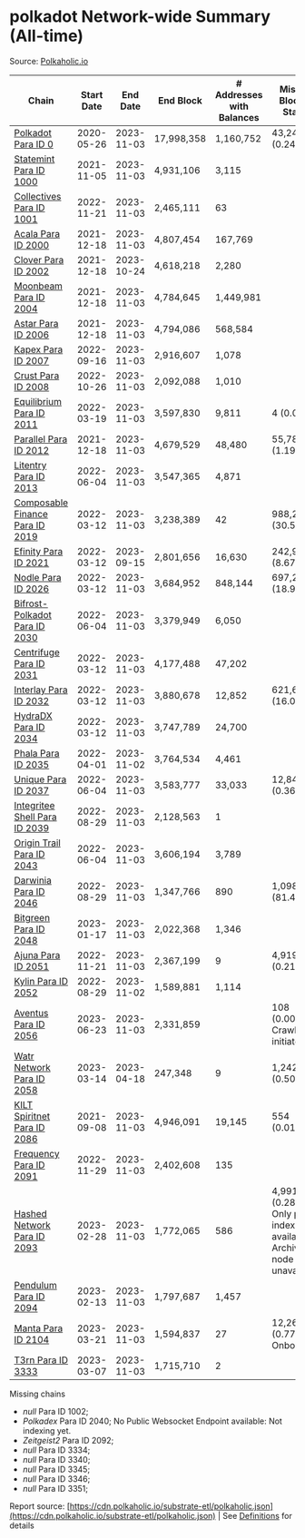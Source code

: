# polkadot Network-wide Summary (All-time)

Source: [Polkaholic.io](https://polkaholic.io)


| Chain            | Start Date | End Date | End Block | # Addresses with Balances | Missing Blocks / Status |
| ---------------- | ---------- | ---------| --------- | ------------------------- | ----------------------- |
| [Polkadot Para ID 0](/polkadot/0-polkadot) | 2020-05-26 | 2023-11-03 | 17,998,358 |  1,160,752 | 43,243 (0.24%)  |
| [Statemint Para ID 1000](/polkadot/1000-statemint) | 2021-11-05 | 2023-11-03 | 4,931,106 |  3,115 |    |
| [Collectives Para ID 1001](/polkadot/1001-collectives) | 2022-11-21 | 2023-11-03 | 2,465,111 |  63 |    |
| [Acala Para ID 2000](/polkadot/2000-acala) | 2021-12-18 | 2023-11-03 | 4,807,454 |  167,769 |    |
| [Clover Para ID 2002](/polkadot/2002-clover) | 2021-12-18 | 2023-10-24 | 4,618,218 |  2,280 |    |
| [Moonbeam Para ID 2004](/polkadot/2004-moonbeam) | 2021-12-18 | 2023-11-03 | 4,784,645 |  1,449,981 |    |
| [Astar Para ID 2006](/polkadot/2006-astar) | 2021-12-18 | 2023-11-03 | 4,794,086 |  568,584 |    |
| [Kapex Para ID 2007](/polkadot/2007-kapex) | 2022-09-16 | 2023-11-03 | 2,916,607 |  1,078 |    |
| [Crust Para ID 2008](/polkadot/2008-crust) | 2022-10-26 | 2023-11-03 | 2,092,088 |  1,010 |    |
| [Equilibrium Para ID 2011](/polkadot/2011-equilibrium) | 2022-03-19 | 2023-11-03 | 3,597,830 |  9,811 | 4 (0.00%)  |
| [Parallel Para ID 2012](/polkadot/2012-parallel) | 2021-12-18 | 2023-11-03 | 4,679,529 |  48,480 | 55,786 (1.19%)  |
| [Litentry Para ID 2013](/polkadot/2013-litentry) | 2022-06-04 | 2023-11-03 | 3,547,365 |  4,871 |    |
| [Composable Finance Para ID 2019](/polkadot/2019-composable) | 2022-03-12 | 2023-11-03 | 3,238,389 |  42 | 988,228 (30.52%)  |
| [Efinity Para ID 2021](/polkadot/2021-efinity) | 2022-03-12 | 2023-09-15 | 2,801,656 |  16,630 | 242,949 (8.67%)  |
| [Nodle Para ID 2026](/polkadot/2026-nodle) | 2022-03-12 | 2023-11-03 | 3,684,952 |  848,144 | 697,249 (18.92%)  |
| [Bifrost-Polkadot Para ID 2030](/polkadot/2030-bifrost-dot) | 2022-06-04 | 2023-11-03 | 3,379,949 |  6,050 |    |
| [Centrifuge Para ID 2031](/polkadot/2031-centrifuge) | 2022-03-12 | 2023-11-03 | 4,177,488 |  47,202 |    |
| [Interlay Para ID 2032](/polkadot/2032-interlay) | 2022-03-12 | 2023-11-03 | 3,880,678 |  12,852 | 621,626 (16.02%)  |
| [HydraDX Para ID 2034](/polkadot/2034-hydradx) | 2022-03-12 | 2023-11-03 | 3,747,789 |  24,700 |    |
| [Phala Para ID 2035](/polkadot/2035-phala) | 2022-04-01 | 2023-11-02 | 3,764,534 |  4,461 |    |
| [Unique Para ID 2037](/polkadot/2037-unique) | 2022-06-04 | 2023-11-03 | 3,583,777 |  33,033 | 12,840 (0.36%)  |
| [Integritee Shell Para ID 2039](/polkadot/2039-integritee-shell) | 2022-08-29 | 2023-11-03 | 2,128,563 |  1 |    |
| [Origin Trail Para ID 2043](/polkadot/2043-origintrail) | 2022-06-04 | 2023-11-03 | 3,606,194 |  3,789 |    |
| [Darwinia Para ID 2046](/polkadot/2046-darwinia) | 2022-08-29 | 2023-11-03 | 1,347,766 |  890 | 1,098,047 (81.47%)  |
| [Bitgreen Para ID 2048](/polkadot/2048-bitgreen) | 2023-01-17 | 2023-11-03 | 2,022,368 |  1,346 |    |
| [Ajuna Para ID 2051](/polkadot/2051-ajuna) | 2022-11-21 | 2023-11-03 | 2,367,199 |  9 | 4,919 (0.21%)  |
| [Kylin Para ID 2052](/polkadot/2052-kylin) | 2022-08-29 | 2023-11-02 | 1,589,881 |  1,114 |    |
| [Aventus Para ID 2056](/polkadot/2056-aventus) | 2023-06-23 | 2023-11-03 | 2,331,859 |   | 108 (0.00%) Crawling initiated |
| [Watr Network Para ID 2058](/polkadot/2058-watr) | 2023-03-14 | 2023-04-18 | 247,348 |  9 | 1,242 (0.50%)  |
| [KILT Spiritnet Para ID 2086](/polkadot/2086-kilt) | 2021-09-08 | 2023-11-03 | 4,946,091 |  19,145 | 554 (0.01%)  |
| [Frequency Para ID 2091](/polkadot/2091-frequency) | 2022-11-29 | 2023-11-03 | 2,402,608 |  135 |    |
| [Hashed Network Para ID 2093](/polkadot/2093-hashed) | 2023-02-28 | 2023-11-03 | 1,772,065 |  586 | 4,991 (0.28%) Only partial index available: Archive node unavailable |
| [Pendulum Para ID 2094](/polkadot/2094-pendulum) | 2023-02-13 | 2023-11-03 | 1,797,687 |  1,457 |    |
| [Manta Para ID 2104](/polkadot/2104-manta) | 2023-03-21 | 2023-11-03 | 1,594,837 |  27 | 12,262 (0.77%) Onboarding |
| [T3rn Para ID 3333](/polkadot/3333-t3rn) | 2023-03-07 | 2023-11-03 | 1,715,710 |  2 |    |

Missing chains


* *null* Para ID 1002; 
* *Polkadex* Para ID 2040; No Public Websocket Endpoint available: Not indexing yet.
* *Zeitgeist2* Para ID 2092; 
* *null* Para ID 3334; 
* *null* Para ID 3340; 
* *null* Para ID 3345; 
* *null* Para ID 3346; 
* *null* Para ID 3351; 

Report source: [https://cdn.polkaholic.io/substrate-etl/polkaholic.json](https://cdn.polkaholic.io/substrate-etl/polkaholic.json) | See [Definitions](/DEFINITIONS.md) for details

